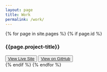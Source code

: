 ```yaml
---
layout: page
title: Work
permalink: /work/
---
```


<section class="content">
	<div class="page">
		{% for page in site.pages %}
		{% if page.id %}
			<div id="{{page.id}}" class="portfolio-image">
				<div class="project-title">
					<h3>{{page.project-title}}</h3>
					<div class="work-buttons">
						<button class="live"><a href="{{page.live}}">View Live Site</a></button>
						<button class="github"><a href="{{page.github}}">View on GitHub</a></button>
					</div>
				</div>
			</div>
			{% endif %}
		{% endfor %}
	</div>
</section>


